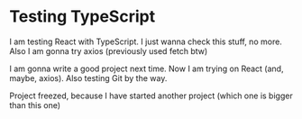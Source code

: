 # Testing TypeScript

I am testing React with TypeScript. I just wanna check this stuff, no more. Also I am gonna try axios (previously used fetch btw)

I am gonna write a good project next time. Now I am trying on React (and, maybe, axios). Also testing Git by the way.

Project freezed, because I have started another project (which one is bigger than this one)
